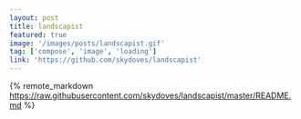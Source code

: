 ```yaml
---
layout: post
title: landscapist
featured: true
image: '/images/posts/landscapist.gif'
tag: ['compose', 'image', 'loading']
link: 'https://github.com/skydoves/landscapist'
---
```


{% remote_markdown https://raw.githubusercontent.com/skydoves/landscapist/master/README.md %}
